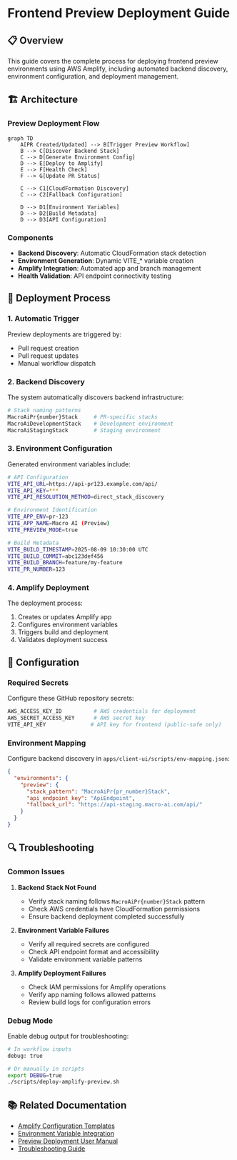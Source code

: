 # Frontend Preview Deployment Guide

## 📋 Overview

This guide covers the complete process for deploying frontend preview environments using AWS Amplify, including automated backend discovery, environment configuration, and deployment management.

## 🏗️ Architecture

### Preview Deployment Flow

```mermaid
graph TD
    A[PR Created/Updated] --> B[Trigger Preview Workflow]
    B --> C[Discover Backend Stack]
    C --> D[Generate Environment Config]
    D --> E[Deploy to Amplify]
    E --> F[Health Check]
    F --> G[Update PR Status]
    
    C --> C1[CloudFormation Discovery]
    C --> C2[Fallback Configuration]
    
    D --> D1[Environment Variables]
    D --> D2[Build Metadata]
    D --> D3[API Configuration]
```

### Components

- **Backend Discovery**: Automatic CloudFormation stack detection
- **Environment Generation**: Dynamic VITE_* variable creation
- **Amplify Integration**: Automated app and branch management
- **Health Validation**: API endpoint connectivity testing

## 🚀 Deployment Process

### 1. Automatic Trigger

Preview deployments are triggered by:
- Pull request creation
- Pull request updates
- Manual workflow dispatch

### 2. Backend Discovery

The system automatically discovers backend infrastructure:

```bash
# Stack naming patterns
MacroAiPr{number}Stack     # PR-specific stacks
MacroAiDevelopmentStack    # Development environment
MacroAiStagingStack        # Staging environment
```

### 3. Environment Configuration

Generated environment variables include:

```bash
# API Configuration
VITE_API_URL=https://api-pr123.example.com/api/
VITE_API_KEY=***
VITE_API_RESOLUTION_METHOD=direct_stack_discovery

# Environment Identification  
VITE_APP_ENV=pr-123
VITE_APP_NAME=Macro AI (Preview)
VITE_PREVIEW_MODE=true

# Build Metadata
VITE_BUILD_TIMESTAMP=2025-08-09 10:30:00 UTC
VITE_BUILD_COMMIT=abc123def456
VITE_BUILD_BRANCH=feature/my-feature
VITE_PR_NUMBER=123
```

### 4. Amplify Deployment

The deployment process:
1. Creates or updates Amplify app
2. Configures environment variables
3. Triggers build and deployment
4. Validates deployment success

## 🔧 Configuration

### Required Secrets

Configure these GitHub repository secrets:

```bash
AWS_ACCESS_KEY_ID          # AWS credentials for deployment
AWS_SECRET_ACCESS_KEY      # AWS secret key
VITE_API_KEY              # API key for frontend (public-safe only)
```

### Environment Mapping

Configure backend discovery in `apps/client-ui/scripts/env-mapping.json`:

```json
{
  "environments": {
    "preview": {
      "stack_pattern": "MacroAiPr{pr_number}Stack",
      "api_endpoint_key": "ApiEndpoint",
      "fallback_url": "https://api-staging.macro-ai.com/api/"
    }
  }
}
```

## 🔍 Troubleshooting

### Common Issues

1. **Backend Stack Not Found**
   - Verify stack naming follows `MacroAiPr{number}Stack` pattern
   - Check AWS credentials have CloudFormation permissions
   - Ensure backend deployment completed successfully

2. **Environment Variable Failures**
   - Verify all required secrets are configured
   - Check API endpoint format and accessibility
   - Validate environment variable patterns

3. **Amplify Deployment Failures**
   - Check IAM permissions for Amplify operations
   - Verify app naming follows allowed patterns
   - Review build logs for configuration errors

### Debug Mode

Enable debug output for troubleshooting:

```bash
# In workflow inputs
debug: true

# Or manually in scripts
export DEBUG=true
./scripts/deploy-amplify-preview.sh
```

## 📚 Related Documentation

- [Amplify Configuration Templates](./amplify-configuration-templates.md)
- [Environment Variable Integration](./environment-variable-integration.md)
- [Preview Deployment User Manual](./preview-deployment-user-manual.md)
- [Troubleshooting Guide](./troubleshooting-preview-deployments.md)
